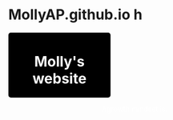 # MollyAP.github.io h
 <div style="position:absolute;top:0;bottom:0;left:0; background:url(https://i.imgur.com/SrJI4iL.png) fixed center;background-size:cover;width:100%;z-index:-1;" alt="DESCRIBE IMG"> </div>
<html>
<head>
<style>
.center {
  text-align: center;
  color: white;
}
</style>
</head>
<body>
<div class="container mt-2" style="background:#000000; color: #020202; border: 2px solid #000000; border-radius: 5px; width: 200px;"> <h1 class="center">Molly's website</h1> </div>
<p class="center">Agrowth mindset is.</p></p>

</body>
</html>

